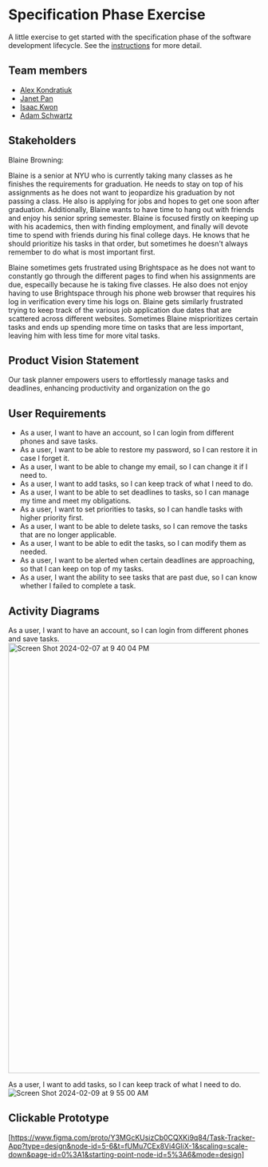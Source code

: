 # Specification Phase Exercise

A little exercise to get started with the specification phase of the software development lifecycle. See the [instructions](instructions.md) for more detail.

## Team members

- [Alex Kondratiuk](https://github.com/ak8000)
- [Janet Pan](https://github.com/jp6024)
- [Isaac Kwon](https://github.com/iok206)
- [Adam Schwartz](https://github.com/aschwartz01)

## Stakeholders

Blaine Browning:

Blaine is a senior at NYU who is currently taking many classes as he finishes the requirements for graduation. He needs to stay on top of his assignments as he does not want to jeopardize his graduation by not passing a class. He also is applying for jobs and hopes to get one soon after graduation. Additionally, Blaine wants to have time to hang out with friends and enjoy his senior spring semester. Blaine is focused firstly on keeping up with his academics, then with finding employment, and finally will devote time to spend with friends during his final college days. He knows that he should prioritize his tasks in that order, but sometimes he doesn't always remember to do what is most important first.

Blaine sometimes gets frustrated using Brightspace as he does not want to constantly go through the different pages to find when his assignments are due, especailly because he is taking five classes. He also does not enjoy having to use Brightspace through his phone web browser that requires his log in verification every time his logs on. Blaine gets similarly frustrated trying to keep track of the various job application due dates that are scattered across different websites. Sometimes Blaine misprioritizes certain tasks and ends up spending more time on tasks that are less important, leaving him with less time for more vital tasks.

## Product Vision Statement

Our task planner empowers users to effortlessly manage tasks and deadlines, enhancing productivity and organization on the go

## User Requirements
- As a user, I want to have an account, so I can login from different phones and save tasks.
- As a user, I want to be able to restore my password, so I can restore it in case I forget it.
- As a user, I want to be able to change my email, so I can change it if I need to.
- As a user, I want to add tasks, so I can keep track of what I need to do.
- As a user, I want to be able to set deadlines to tasks, so I can manage my time and meet my obligations.
- As a user, I want to set priorities to tasks, so I can handle tasks with higher priority first.
- As a user, I want to be able to delete tasks, so I can remove the tasks that are no longer applicable.
- As a user, I want to be able to edit the tasks, so I can modify them as needed.
- As a user, I want to be alerted when certain deadlines are approaching, so that I can keep on top of my tasks.
- As a user, I want the ability to see tasks that are past due, so I can know whether I failed to complete a task.

## Activity Diagrams
As a user, I want to have an account, so I can login from different phones and save tasks.
<img width="860" alt="Screen Shot 2024-02-07 at 9 40 04 PM" src="https://github.com/software-students-spring2024/1-specification-exercise-aj-ai/assets/132626149/4091dc91-7a69-4695-b7d7-863807a135c4">


As a user, I want to add tasks, so I can keep track of what I need to do.
![Screen Shot 2024-02-09 at 9 55 00 AM](https://github.com/software-students-spring2024/1-specification-exercise-aj-ai/assets/132626149/6e9a84fb-2356-4221-9b74-b1c4a30053fa)


## Clickable Prototype

[https://www.figma.com/proto/Y3MGcKUsizCb0CQXKi9q84/Task-Tracker-App?type=design&node-id=5-6&t=fUMu7CEx8Vi4GIjX-1&scaling=scale-down&page-id=0%3A1&starting-point-node-id=5%3A6&mode=design]

